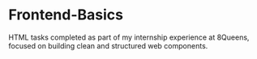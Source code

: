 # Frontend-Basics
HTML tasks completed as part of my internship experience at 8Queens, focused on building clean and structured web components.
